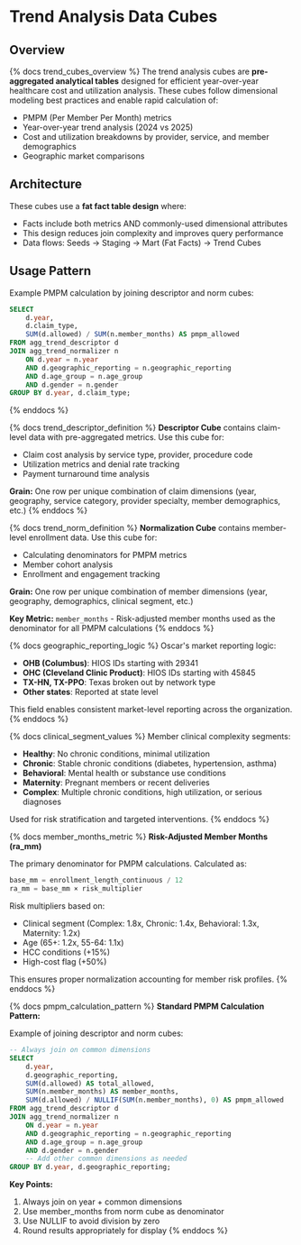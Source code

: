 # Trend Analysis Data Cubes

## Overview

{% docs trend_cubes_overview %}
The trend analysis cubes are **pre-aggregated analytical tables** designed for efficient year-over-year healthcare cost and utilization analysis. These cubes follow dimensional modeling best practices and enable rapid calculation of:

- PMPM (Per Member Per Month) metrics
- Year-over-year trend analysis (2024 vs 2025)
- Cost and utilization breakdowns by provider, service, and member demographics
- Geographic market comparisons

## Architecture

These cubes use a **fat fact table design** where:

- Facts include both metrics AND commonly-used dimensional attributes
- This design reduces join complexity and improves query performance
- Data flows: Seeds → Staging → Mart (Fat Facts) → Trend Cubes

## Usage Pattern

Example PMPM calculation by joining descriptor and norm cubes:

```sql
SELECT
    d.year,
    d.claim_type,
    SUM(d.allowed) / SUM(n.member_months) AS pmpm_allowed
FROM agg_trend_descriptor d
JOIN agg_trend_normalizer n
    ON d.year = n.year
    AND d.geographic_reporting = n.geographic_reporting
    AND d.age_group = n.age_group
    AND d.gender = n.gender
GROUP BY d.year, d.claim_type;
```
{% enddocs %}

{% docs trend_descriptor_definition %}
**Descriptor Cube** contains claim-level data with pre-aggregated metrics. Use this cube for:

- Claim cost analysis by service type, provider, procedure code
- Utilization metrics and denial rate tracking
- Payment turnaround time analysis

**Grain:** One row per unique combination of claim dimensions (year, geography, service category, provider specialty, member demographics, etc.)
{% enddocs %}

{% docs trend_norm_definition %}
**Normalization Cube** contains member-level enrollment data. Use this cube for:

- Calculating denominators for PMPM metrics
- Member cohort analysis
- Enrollment and engagement tracking

**Grain:** One row per unique combination of member dimensions (year, geography, demographics, clinical segment, etc.)

**Key Metric:** `member_months` - Risk-adjusted member months used as the denominator for all PMPM calculations
{% enddocs %}

{% docs geographic_reporting_logic %}
Oscar's market reporting logic:

- **OHB (Columbus)**: HIOS IDs starting with 29341
- **OHC (Cleveland Clinic Product)**: HIOS IDs starting with 45845
- **TX-HN, TX-PPO**: Texas broken out by network type
- **Other states**: Reported at state level

This field enables consistent market-level reporting across the organization.
{% enddocs %}

{% docs clinical_segment_values %}
Member clinical complexity segments:

- **Healthy**: No chronic conditions, minimal utilization
- **Chronic**: Stable chronic conditions (diabetes, hypertension, asthma)
- **Behavioral**: Mental health or substance use conditions
- **Maternity**: Pregnant members or recent deliveries
- **Complex**: Multiple chronic conditions, high utilization, or serious diagnoses

Used for risk stratification and targeted interventions.
{% enddocs %}

{% docs member_months_metric %}
**Risk-Adjusted Member Months (ra_mm)**

The primary denominator for PMPM calculations. Calculated as:

```sql
base_mm = enrollment_length_continuous / 12
ra_mm = base_mm × risk_multiplier
```

Risk multipliers based on:

- Clinical segment (Complex: 1.8x, Chronic: 1.4x, Behavioral: 1.3x, Maternity: 1.2x)
- Age (65+: 1.2x, 55-64: 1.1x)
- HCC conditions (+15%)
- High-cost flag (+50%)

This ensures proper normalization accounting for member risk profiles.
{% enddocs %}

{% docs pmpm_calculation_pattern %}
**Standard PMPM Calculation Pattern:**

Example of joining descriptor and norm cubes:

```sql
-- Always join on common dimensions
SELECT
    d.year,
    d.geographic_reporting,
    SUM(d.allowed) AS total_allowed,
    SUM(n.member_months) AS member_months,
    SUM(d.allowed) / NULLIF(SUM(n.member_months), 0) AS pmpm_allowed
FROM agg_trend_descriptor d
JOIN agg_trend_normalizer n
    ON d.year = n.year
    AND d.geographic_reporting = n.geographic_reporting
    AND d.age_group = n.age_group
    AND d.gender = n.gender
    -- Add other common dimensions as needed
GROUP BY d.year, d.geographic_reporting;
```

**Key Points:**

1. Always join on year + common dimensions
2. Use member_months from norm cube as denominator
3. Use NULLIF to avoid division by zero
4. Round results appropriately for display
{% enddocs %}
